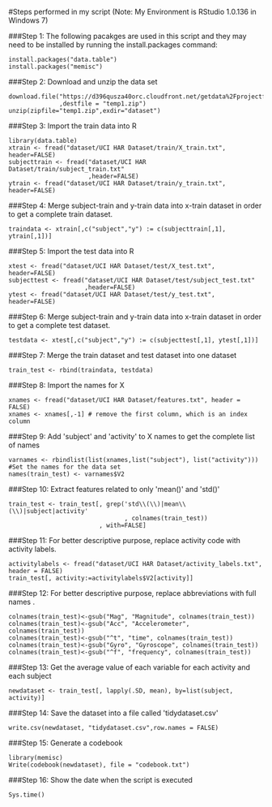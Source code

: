 #Steps performed in my script (Note: My Environment is RStudio 1.0.136 in Windows 7)

###Step 1: The following pacakges are used in this script and they may need to be installed by running the install.packages command:
```
install.packages("data.table")
install.packages("memisc")
```
###Step 2: Download and unzip the data set
```
download.file("https://d396qusza40orc.cloudfront.net/getdata%2Fprojectfiles%2FUCI%20HAR%20Dataset.zip"
              ,destfile = "temp1.zip")
unzip(zipfile="temp1.zip",exdir="dataset")
```
###Step 3: Import the train data into R
```
library(data.table)
xtrain <- fread("dataset/UCI HAR Dataset/train/X_train.txt", header=FALSE)
subjecttrain <- fread("dataset/UCI HAR Dataset/train/subject_train.txt"
                      ,header=FALSE)
ytrain <- fread("dataset/UCI HAR Dataset/train/y_train.txt", header=FALSE)
```
###Step 4: Merge subject-train and y-train data into x-train dataset in order to get a complete train dataset.
```
traindata <- xtrain[,c("subject","y") := c(subjecttrain[,1], ytrain[,1])]
```
###Step 5: Import the test data into R
```
xtest <- fread("dataset/UCI HAR Dataset/test/X_test.txt", header=FALSE)
subjecttest <- fread("dataset/UCI HAR Dataset/test/subject_test.txt" 
                     ,header=FALSE)
ytest <- fread("dataset/UCI HAR Dataset/test/y_test.txt", header=FALSE)
```
###Step 6: Merge subject-train and y-train data into x-train dataset in order to get a complete test dataset.
```
testdata <- xtest[,c("subject","y") := c(subjecttest[,1], ytest[,1])]
```
###Step 7: Merge the train dataset and test dataset into one dataset
```
train_test <- rbind(traindata, testdata)
```
###Step 8: Import the names for X
```
xnames <- fread("dataset/UCI HAR Dataset/features.txt", header = FALSE)
xnames <- xnames[,-1] # remove the first column, which is an index column
```
###Step 9: Add 'subject' and 'activity' to X names to get the complete list of names
```
varnames <- rbindlist(list(xnames,list("subject"), list("activity")))
#Set the names for the data set
names(train_test) <- varnames$V2
```
###Step 10: Extract features related to only 'mean()' and 'std()'
```
train_test <- train_test[, grep('std\\(\\)|mean\\(\\)|subject|activity'
                                , colnames(train_test))
                         , with=FALSE]
```
###Step 11: For better descriptive purpose, replace activity code with activity labels.
```
activitylabels <- fread("dataset/UCI HAR Dataset/activity_labels.txt", header = FALSE)
train_test[, activity:=activitylabels$V2[activity]]
```
###Step 12: For better descriptive purpose, replace abbreviations with full names .
```
colnames(train_test)<-gsub("Mag", "Magnitude", colnames(train_test))
colnames(train_test)<-gsub("Acc", "Accelerometer", colnames(train_test))
colnames(train_test)<-gsub("^t", "time", colnames(train_test))
colnames(train_test)<-gsub("Gyro", "Gyroscope", colnames(train_test))
colnames(train_test)<-gsub("^f", "frequency", colnames(train_test))
```
###Step 13: Get the average value of each variable for each activity and each subject
```
newdataset <- train_test[, lapply(.SD, mean), by=list(subject, activity)]
```
###Step 14: Save the dataset into a file called 'tidydataset.csv'
```
write.csv(newdataset, "tidydataset.csv",row.names = FALSE)
```
###Step 15: Generate a codebook
```
library(memisc)
Write(codebook(newdataset), file = "codebook.txt")
```
###Step 16: Show the date when the script is executed
```
Sys.time()
```


